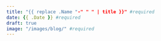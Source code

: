 ```yaml
---
title: "{{ replace .Name "-" " " | title }}" #required
date: {{ .Date }} #required
draft: true 
image: "/images/blog/" #required
---
```

